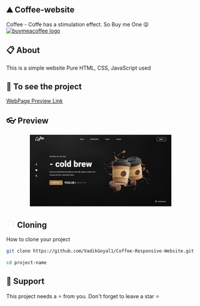 ## ⛰ Coffee-website
Coffee - Coffe has a stimulation effect. So Buy me One 😜<a href="https://buymeacoffee.com/VYPER_GAMER" target="_blank">
    <img src="https://biocyclopedia.com/images/buy-us-a-coffee.png" height="25" alt="buymeacoffee logo"  />
  </a>

## 📋 About
This is a simple website
Pure HTML, CSS, JavaScript used

## 🔗 To see the project

[WebPage Preview Link](https://vadikgoyal1.github.io/Coffee-Responsive-Website)

## 👓 Preview
<div align="center">
<a href="https://vadikgoyal1.github.io/Coffee-Responsive-Website/" target="blank">
  <img src="assets/img/preview.png" height="auto0" alt="authentik logo" width = "75%">
</a>
</div>


## <img src="assets/img/github-logo.png" /> Cloning 

How to clone your project
```bash
git clone https://github.com/VadikGoyal1/Coffee-Responsive-Website.git
```
```bash
cd project-name
```

## 🙏 Support
This project needs a ⭐️ from you. Don't forget to leave a star ⭐️

